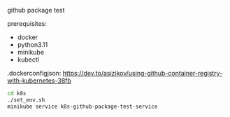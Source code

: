 github package test

prerequisites:

- docker
- python3.11
- minikube
- kubectl

.dockerconfigjson:
https://dev.to/asizikov/using-github-container-registry-with-kubernetes-38fb

```sh
cd k8s
./set_env.sh
minikube service k8s-github-package-test-service
```
